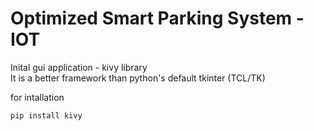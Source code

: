 # Optimized Smart Parking System - IOT

Inital gui application - kivy library  
It is a better framework than python\'s default tkinter (TCL/TK)  

for intallation
```
pip install kivy
```
